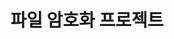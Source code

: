 ---
# preview details
layout: works-single
title: 파일 암호화 프로젝트
category: project
category_slug: Project
image: assets/img/works/work7.jpg
short_description: 파일 암호화 프로젝트

# full details
live_preview: https://bslthemes.com
full_image: assets/img/works/single2.jpg
info:
  - label: Year
    value: 2024

  - label: Technology
    value: PYTHON,HTML,SQLite

description1:
  show: yes
  title: Project Goal
  text: "<p>aaaa</p>"

gallery:
  - assets/img/works/file1.png
  - assets/img/works/file2.png
  - assets/img/works/file3.png
  - assets/img/works/file4.png
  - assets/img/works/file5.png
  - assets/img/works/file6.png
  - assets/img/works/file7.png
  - assets/img/works/file8.png
  - assets/img/works/file9.png
  - assets/img/works/file10.png
  - assets/img/works/file11.png
  - assets/img/works/file12.png  

description2:
  title: Project Result
  text: "<p>aaaa</p>"

  video:
  poster: assets/img/blog/blog9.jpg
  id: Gu6z6kIukgg

---